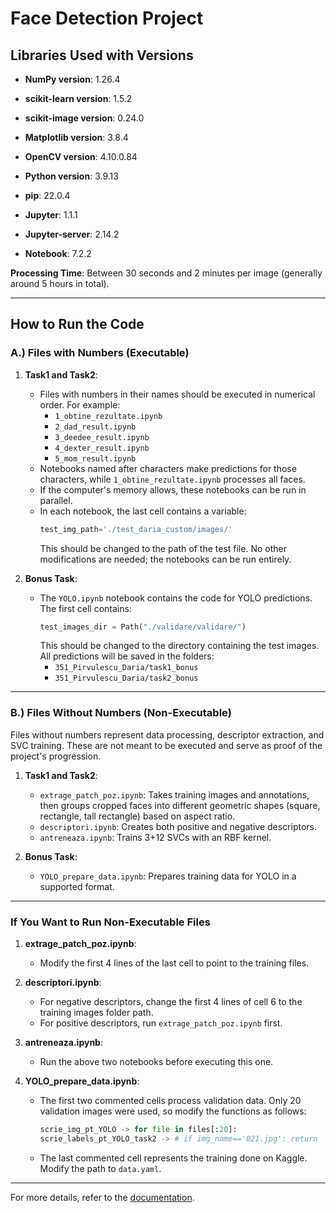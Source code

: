 # Face Detection Project

## Libraries Used with Versions

- **NumPy version**: 1.26.4  
- **scikit-learn version**: 1.5.2  
- **scikit-image version**: 0.24.0  
- **Matplotlib version**: 3.8.4  
- **OpenCV version**: 4.10.0.84  
- **Python version**: 3.9.13  
- **pip**: 22.0.4  

- **Jupyter**: 1.1.1  
- **Jupyter-server**: 2.14.2  
- **Notebook**: 7.2.2  

**Processing Time**: Between 30 seconds and 2 minutes per image (generally around 5 hours in total).  

---

## How to Run the Code

### A.) Files with Numbers (Executable)

1. **Task1 and Task2**:  
   - Files with numbers in their names should be executed in numerical order. For example:  
     - `1_obtine_rezultate.ipynb`  
     - `2_dad_result.ipynb`  
     - `3_deedee_result.ipynb`  
     - `4_dexter_result.ipynb`  
     - `5_mom_result.ipynb`  
   - Notebooks named after characters make predictions for those characters, while `1_obtine_rezultate.ipynb` processes all faces.  
   - If the computer's memory allows, these notebooks can be run in parallel.  
   - In each notebook, the last cell contains a variable:  
     ```python  
     test_img_path='./test_daria_custom/images/'  
     ```  
     This should be changed to the path of the test file. No other modifications are needed; the notebooks can be run entirely.  

2. **Bonus Task**:  
   - The `YOLO.ipynb` notebook contains the code for YOLO predictions. The first cell contains:  
     ```python  
     test_images_dir = Path("./validare/validare/")  
     ```  
     This should be changed to the directory containing the test images. All predictions will be saved in the folders:  
     - `351_Pirvulescu_Daria/task1_bonus`  
     - `351_Pirvulescu_Daria/task2_bonus`  

---

### B.) Files Without Numbers (Non-Executable)

Files without numbers represent data processing, descriptor extraction, and SVC training. These are not meant to be executed and serve as proof of the project's progression.  

1. **Task1 and Task2**:  
   - `extrage_patch_poz.ipynb`: Takes training images and annotations, then groups cropped faces into different geometric shapes (square, rectangle, tall rectangle) based on aspect ratio.  
   - `descriptori.ipynb`: Creates both positive and negative descriptors.  
   - `antreneaza.ipynb`: Trains 3+12 SVCs with an RBF kernel.  

2. **Bonus Task**:  
   - `YOLO_prepare_data.ipynb`: Prepares training data for YOLO in a supported format.  

---

### If You Want to Run Non-Executable Files

1. **extrage_patch_poz.ipynb**:  
   - Modify the first 4 lines of the last cell to point to the training files.  

2. **descriptori.ipynb**:  
   - For negative descriptors, change the first 4 lines of cell 6 to the training images folder path.  
   - For positive descriptors, run `extrage_patch_poz.ipynb` first.  

3. **antreneaza.ipynb**:  
   - Run the above two notebooks before executing this one.  

4. **YOLO_prepare_data.ipynb**:  
   - The first two commented cells process validation data. Only 20 validation images were used, so modify the functions as follows:  
     ```python  
     scrie_img_pt_YOLO -> for file in files[:20]:  
     scrie_labels_pt_YOLO_task2 -> # if img_name=='021.jpg': return  
     ```  
   - The last commented cell represents the training done on Kaggle. Modify the path to `data.yaml`.  

---

For more details, refer to the [documentation](https://github.com/dariapirvulescu18/ML-Face-detection-project/blob/main/documentatie.pdf).
